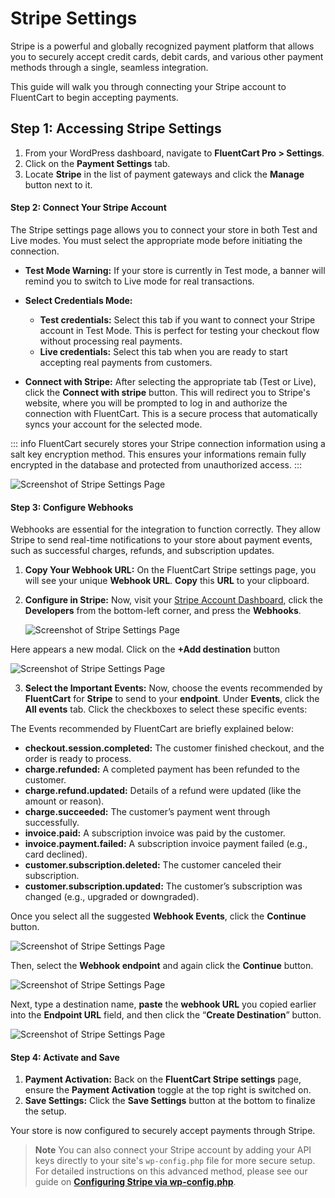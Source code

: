 # Stripe Settings

Stripe is a powerful and globally recognized payment platform that allows you to securely accept credit cards, debit cards, and various other payment methods through a single, seamless integration.

This guide will walk you through connecting your Stripe account to FluentCart to begin accepting payments.

## Step 1: Accessing Stripe Settings

1.  From your WordPress dashboard, navigate to **FluentCart Pro > Settings**.
2.  Click on the **Payment Settings** tab.
3.  Locate **Stripe** in the list of payment gateways and click the **Manage** button next to it.

#### Step 2: Connect Your Stripe Account

The Stripe settings page allows you to connect your store in both Test and Live modes. You must select the appropriate mode before initiating the connection.

* **Test Mode Warning:** If your store is currently in Test mode, a banner will remind you to switch to Live mode for real transactions.

* **Select Credentials Mode:**
    * **Test credentials:** Select this tab if you want to connect your Stripe account in Test Mode. This is perfect for testing your checkout flow without processing real payments.
    * **Live credentials:** Select this tab when you are ready to start accepting real payments from customers.

* **Connect with Stripe:** After selecting the appropriate tab (Test or Live), click the **Connect with stripe** button. This will redirect you to Stripe's website, where you will be prompted to log in and authorize the connection with FluentCart. This is a secure process that automatically syncs your account for the selected mode.

::: info
FluentCart securely stores your Stripe connection information using a salt key encryption method. This ensures your informations remain fully encrypted in the database and protected from unauthorized access.
:::

![Screenshot of Stripe Settings Page](/images/payments-checkout/stripe-payment/stripe-settings.webp)

#### Step 3: Configure Webhooks

Webhooks are essential for the integration to function correctly. They allow Stripe to send real-time notifications to your store about payment events, such as successful charges, refunds, and subscription updates.

1.  **Copy Your Webhook URL:** On the FluentCart Stripe settings page, you will see your unique **Webhook URL**. **Copy** this **URL** to your clipboard.
2.  **Configure in Stripe:** Now, visit your [Stripe Account Dashboard](/https://dashboard.stripe.com/account/webhooks), click the **Developers** from the bottom-left corner, and press the **Webhooks**.

    ![Screenshot of Stripe Settings Page](/images/payments-checkout/stripe-payment/developer-webhook.webp)

Here appears a new modal. Click on the **+Add destination** button

   ![Screenshot of Stripe Settings Page](/images/payments-checkout/stripe-payment/add-destination.webp)

3. **Select the Important Events:** Now, choose the events recommended by **FluentCart** for **Stripe** to send to your **endpoint**. Under **Events**, click the **All events** tab. Click the checkboxes to select these specific events:

The Events recommended by FluentCart are briefly explained below:

 * **checkout.session.completed:** The customer finished checkout, and the order is ready to process.
 * **charge.refunded:** A completed payment has been refunded to the customer.
 * **charge.refund.updated:** Details of a refund were updated (like the amount or reason).
 * **charge.succeeded:** The customer’s payment went through successfully.
 * **invoice.paid:** A subscription invoice was paid by the customer.
 * **invoice.payment.failed:** A subscription invoice payment failed (e.g., card declined).
 * **customer.subscription.deleted:** The customer canceled their subscription.
 * **customer.subscription.updated:** The customer’s subscription was changed (e.g., upgraded or downgraded).

Once you select all the suggested **Webhook Events**, click the **Continue** button.

   ![Screenshot of Stripe Settings Page](/images/payments-checkout/stripe-payment/select-events.webp)

Then, select the **Webhook endpoint** and again click the **Continue** button.

   ![Screenshot of Stripe Settings Page](/images/payments-checkout/stripe-payment/webhook-endpoint.webp)

Next, type a destination name, **paste** the **webhook URL** you copied earlier into the **Endpoint URL** field, and then click the “**Create Destination**” button.

   ![Screenshot of Stripe Settings Page](/images/payments-checkout/stripe-payment/create-destination.webp)

#### Step 4: Activate and Save

1.  **Payment Activation:** Back on the **FluentCart Stripe settings** page, ensure the **Payment Activation** toggle at the top right is switched on.
2.  **Save Settings:** Click the **Save Settings** button at the bottom to finalize the setup.

Your store is now configured to securely accept payments through Stripe.

> **Note**
> You can also connect your Stripe account by adding your API keys directly to your site's `wp-config.php` file for more secure setup. For detailed instructions on this advanced method, please see our guide on [**Configuring Stripe via wp-config.php**](/guide/payments-checkout/connecting-payment-gateways/configure-stripe-via-wpconfig.md).